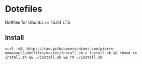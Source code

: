# Dotefiles

Dotfiles for Ubuntu >= 16.04 LTS

## Install

```
curl -sSL https://raw.githubusercontent.com/pierre-emmanuelJ/dotfiles/master/install.sh > install.sh && chmod +x install.sh && ./install.sh && rm ./install.sh
```
